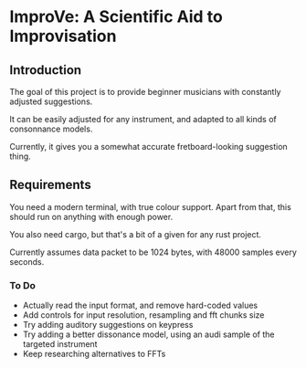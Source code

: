 # ImproVe: A Scientific Aid to Improvisation

## Introduction

The goal of this project is to provide beginner musicians with constantly adjusted suggestions.

It can be easily adjusted for any instrument, and adapted to all kinds of consonnance models.

Currently, it gives you a somewhat accurate fretboard-looking suggestion thing.

## Requirements

You need a modern terminal, with true colour support. Apart from that, this should run on anything with enough power.

You also need cargo, but that's a bit of a given for any rust project.

Currently assumes data packet to be 1024 bytes, with 48000 samples every seconds.

### To Do

* Actually read the input format, and remove hard-coded values
* Add controls for input resolution, resampling and fft chunks size
* Try adding auditory suggestions on keypress
* Try adding a better dissonance model, using an audi sample of the targeted instrument
* Keep researching alternatives to FFTs